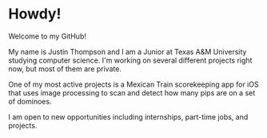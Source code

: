 # Howdy!

Welcome to my GitHub! 

My name is Justin Thompson and I am a Junior at Texas A&M University studying computer science. I'm working on several different projects right now, but most of them are private.

One of my most active projects is a Mexican Train scorekeeping app for iOS that uses image processing to scan and detect how many pips are on a set of dominoes.

I am open to new opportunities including internships, part-time jobs, and projects.
